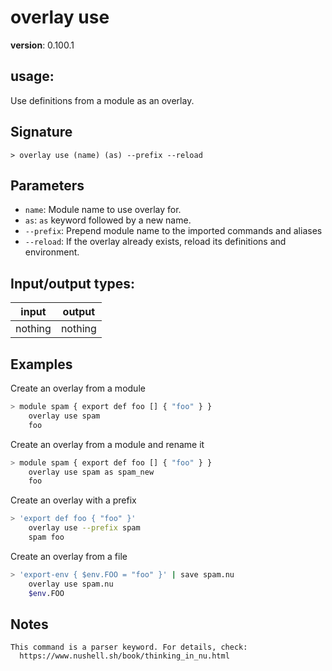 # overlay use

**version**: 0.100.1

## **usage**:

Use definitions from a module as an overlay.

## Signature

`> overlay use (name) (as) --prefix --reload`

## Parameters

- `name`: Module name to use overlay for.
- `as`: `as` keyword followed by a new name.
- `--prefix`: Prepend module name to the imported commands and aliases
- `--reload`: If the overlay already exists, reload its definitions and environment.

## Input/output types:

| input   | output  |
| ------- | ------- |
| nothing | nothing |

## Examples

Create an overlay from a module

```bash
> module spam { export def foo [] { "foo" } }
    overlay use spam
    foo
```

Create an overlay from a module and rename it

```bash
> module spam { export def foo [] { "foo" } }
    overlay use spam as spam_new
    foo
```

Create an overlay with a prefix

```bash
> 'export def foo { "foo" }'
    overlay use --prefix spam
    spam foo
```

Create an overlay from a file

```bash
> 'export-env { $env.FOO = "foo" }' | save spam.nu
    overlay use spam.nu
    $env.FOO
```

## Notes

```text
This command is a parser keyword. For details, check:
  https://www.nushell.sh/book/thinking_in_nu.html
```
